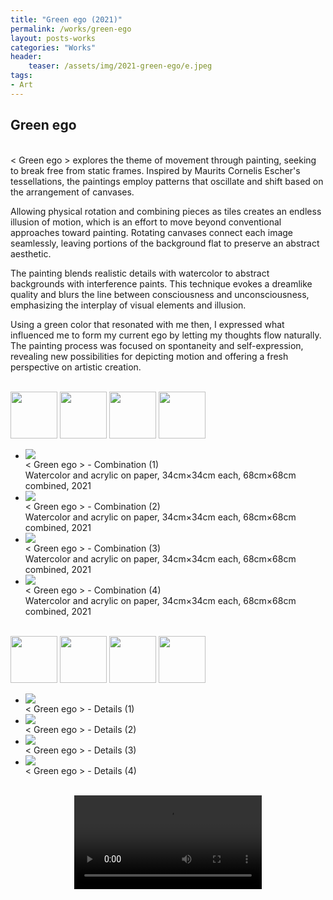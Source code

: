 ```yaml
---
title: "Green ego (2021)"
permalink: /works/green-ego
layout: posts-works
categories: "Works"
header:
    teaser: /assets/img/2021-green-ego/e.jpeg
tags:
- Art
---
```

## Green ego
<br>
< Green ego > explores the theme of movement through painting, seeking to break free from static frames. Inspired by Maurits Cornelis Escher's tessellations, the paintings employ patterns that oscillate and shift based on the arrangement of canvases. 
<br>

Allowing physical rotation and combining pieces as tiles creates an endless illusion of motion, which is an effort to move beyond conventional approaches toward painting. Rotating canvases connect each image seamlessly, leaving portions of the background flat to preserve an abstract aesthetic.
<br>

The painting blends realistic details with watercolor to abstract backgrounds with interference paints. This technique evokes a dreamlike quality and blurs the line between consciousness and unconsciousness, emphasizing the interplay of visual elements and illusion.
<br>

Using a green color that resonated with me then, I expressed what influenced me to form my current ego by letting my thoughts flow naturally. The painting process was focused on spontaneity and self-expression, revealing new possibilities for depicting motion and offering a fresh perspective on artistic creation.
<br>
<br>

<div class="carousel-container">
<!-- Thumbnails -->
<div class="carousel-thumbnails">
    <img src="/assets/img/2021-green-ego/a.jpeg" width="75" height="75" data-index="0">
    <img src="/assets/img/2021-green-ego/b.jpeg" width="75" height="75" data-index="1">
    <img src="/assets/img/2021-green-ego/c.jpeg" width="75" height="75" data-index="2">
    <img src="/assets/img/2021-green-ego/d.jpeg" width="75" height="75" data-index="3">
    </div>

<!-- Main Carousel -->
<div class="glide glide-main">
    <div class="glide__track" data-glide-el="track">
    <ul class="glide__slides">
        <li class="glide__slide">
            <img src="/assets/img/2021-green-ego/a.jpeg">
            <div class="slide-caption"> < Green ego > - Combination (1)
            <br>
            Watercolor and acrylic on paper, 34cm×34cm each, 68cm×68cm combined, 2021</div>
        </li>
        <li class="glide__slide">
            <img src="/assets/img/2021-green-ego/b.jpeg">
            <div class="slide-caption">< Green ego > - Combination (2)
            <br>
            Watercolor and acrylic on paper, 34cm×34cm each, 68cm×68cm combined, 2021</div>
        </li>
        <li class="glide__slide">
            <img src="/assets/img/2021-green-ego/c.jpeg">
            <div class="slide-caption">< Green ego > - Combination (3)
            <br>
            Watercolor and acrylic on paper, 34cm×34cm each, 68cm×68cm combined, 2021</div>
        </li>
        <li class="glide__slide">
            <img src="/assets/img/2021-green-ego/d.jpeg">
            <div class="slide-caption">< Green ego > - Combination (4)
            <br>
            Watercolor and acrylic on paper, 34cm×34cm each, 68cm×68cm combined, 2021</div>
        </li>
    </ul>
    </div>
</div>
<br>

<div class="carousel-container">
<!-- Thumbnails -->
<div class="carousel-thumbnails">
    <img src="/assets/img/2021-green-ego/e.jpeg" width="75" height="75" data-index="0">
    <img src="/assets/img/2021-green-ego/f.jpeg" width="75" height="75" data-index="1">
    <img src="/assets/img/2021-green-ego/g.jpeg" width="75" height="75" data-index="2">
    <img src="/assets/img/2021-green-ego/h.jpeg" width="75" height="75" data-index="3">
    </div>
<!-- Main Carousel -->
<div class="glide glide-main">
    <div class="glide__track" data-glide-el="track">
    <ul class="glide__slides">
        <li class="glide__slide">
            <img src="/assets/img/2021-green-ego/e.jpeg">
            <div class="slide-caption">< Green ego > - Details (1)</div>
        </li>
        <li class="glide__slide">
            <img src="/assets/img/2021-green-ego/f.jpeg">
            <div class="slide-caption">< Green ego > - Details (2)</div>
        </li>
        <li class="glide__slide">
            <img src="/assets/img/2021-green-ego/g.jpeg">
            <div class="slide-caption">< Green ego > - Details (3)</div>
        </li>
        <li class="glide__slide">
            <img src="/assets/img/2021-green-ego/h.jpeg">
            <div class="slide-caption">< Green ego > - Details (4)</div>
        </li>
    </ul>
    </div>
</div>
<br>

<video controls style="display: block; margin: 0 auto; width: auto; max-width: 100%; height: auto;">
  <source src="{{ '/assets/img/2021-green-ego/green-ego.mp4' | relative_url }}" type="video/mp4">
</video>
